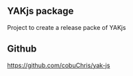 ## YAKjs package
Project to create a release packe of YAKjs

## Github
https://github.com/cobuChris/yak-js